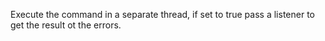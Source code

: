Execute the command in a separate thread, if set to true pass a listener to get the result ot the errors.